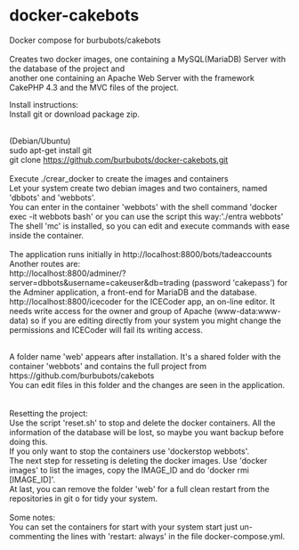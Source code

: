 # docker-cakebots
Docker compose for burbubots/cakebots<br /><br />
Creates two docker images, one containing a MySQL(MariaDB) Server with the database of the project and <br />
another one containing an Apache Web Server with the framework CakePHP 4.3 and the MVC files of the project.<br />


Install instructions:<br />
Install git or download package zip.<br />
<br />

(Debian/Ubuntu)<br /> 
sudo apt-get install git <br />
git clone https://github.com/burbubots/docker-cakebots.git <br />
<br />
Execute ./crear_docker to create the images and containers<br />
Let your system create two debian images and two containers, named 'dbbots' and 'webbots'. <br />
You can enter in the container 'webbots' with the shell command 'docker exec -it webbots bash' or you can use the script this way:'./entra webbots'<br />
The shell 'mc' is installed, so you can edit and execute commands with ease inside the container. <br /><br />
The application runs initially in http://localhost:8800/bots/tadeaccounts<br />
Another routes are: <br/>
http://localhost:8800/adminer/?server=dbbots&username=cakeuser&db=trading (password 'cakepass') for the Adminer application, a front-end for MariaDB and the database.<br />
http://localhost:8800/icecoder for the ICECoder app, an on-line editor. It needs write access for the owner and group of Apache (www-data:www-data) 
so if you are editing directly from your system you might change the permissions and ICECoder will fail its writing access. <br />

<br />
A folder name 'web' appears after installation. It's a shared folder with the container 'webbots' and contains the full project from https://github.com/burbubots/cakebots <br />
You can edit files in this folder and the changes are seen in the application.  <br /> <br /><br />
Resetting the project:<br />
Use the script 'reset.sh' to stop and delete the docker containers. All the information of the database will be lost, so maybe you want backup before doing this.<br />
If you only want to stop the containers use 'dockerstop webbots'.<br />
The next step for resseting is deleting the docker images. Use 'docker images' to list the images, copy the IMAGE_ID and do 'docker rmi [IMAGE_ID]'.<br />
At last, you can remove the folder 'web' for a full clean restart from the repositories in git o for tidy your system. <br /><br />
Some notes: <br />
You can set the containers for start with your system start just un-commenting the lines with 'restart: always' in the file docker-compose.yml. <br />

